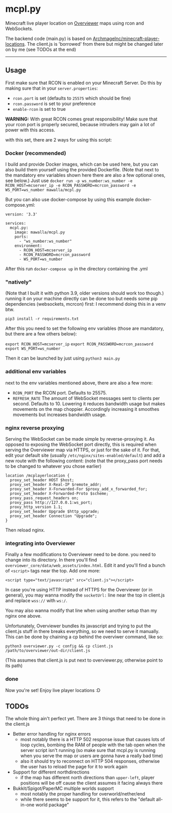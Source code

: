 # mcpl.py
Minecraft live player location on [Overviewer](https://overviewer.org/) maps using rcon and WebSockets.

The backend code (main.py) is based on [ArchmageInc/minecraft-player-locations](https://github.com/ArchmageInc/minecraft-player-locations). The client.js is 'borrowed' from there but might be changed later on by me (see TODOs at the end)

-------------
## Usage

First make sure that RCON is enabled on your Minecraft Server.
Do this by making sure that in your `server.properties`:
  - `rcon.port` is set (defaults to `25575` which should be fine)
  - `rcon.password` is set to your preference
  - `enable-rcon` is set to true
  
**WARNING:** With great RCON comes great responsibility! Make sure that your rcon port is properly secured, because intruders may gain a lot of power with this access.

with this set, there are 2 ways for using this script:

### Docker (recommended)

I build and provide Docker images, which can be used here, but you can also build them yourself using the provided Dockerfile.
(Note that next to the mandatory env variables shown here there are also a few optional ones, see below.)
Just use `docker run -p ws_number:ws_number -e RCON_HOST=mcserver_ip -e RCON_PASSWORD=mcrcon_password -e WS_PORT=ws_number mawalla/mcpl.py`

But you can also use docker-compose by using this example docker-compose.yml:

```
version: '3.3'

services:
  mcpl.py:
    image: mawalla/mcpl.py
    ports:
      - "ws_number:ws_number"
    environment:
      - RCON_HOST=mcserver_ip
      - RCON_PASSWORD=mcrcon_password
      - WS_PORT=ws_number
```

After this run `docker-compose up` in the directory containing the .yml

### "natively"

(Note that I built it with python 3.9, older versions should work too though.)
running it on your machine directly can be done too but needs some pip dependencies (websockets, mcrcon) first:
I recommend doing this in a venv btw.

`pip3 install -r requirements.txt`

After this you need to set the following env variables (those are mandatory, but there are a few others below):

`export RCON_HOST=mcserver_ip`
`export RCON_PASSWORD=mcrcon_password`
`export WS_PORT=ws_number`

Then it can be launched by just using `python3 main.py`

### additional env variables
next to the env variables mentioned above, there are also a few more:
  - `RCON_PORT` the RCON port. Defaults to 25575.
  - `REFRESH_RATE` The amount of WebSocket messages sent to clients per second. Defaults to 10. Lowering it reduces bandwidth usage but makes movements on the map choppier. Accordingly increasing it smoothes movements but increases bandwidth usage.

### nginx reverse proxying

Serving the WebSocket can be made simple by reverse-proxying it.
As opposed to exposing the WebSocket port directly, this is required when serving the Overviewer map via HTTPS, or just for the sake of it. 
For that, edit your default site (usually `/etc/nginx/sites-enabled/default`) and add a new route with the following content:
(note that the proxy_pass port needs to be changed to whatever you chose earlier)

```
location /mcplayerlocation {
  proxy_set_header HOST $host;
  proxy_set_header X-Real-IP $remote_addr;
  proxy_set_header X-Forwarded-For $proxy_add_x_forwarded_for;
  proxy_set_header X-Forwarded-Proto $scheme;
  proxy_pass_request_headers on;
  proxy_pass http://127.0.0.1:ws_port;
  proxy_http_version 1.1;
  proxy_set_header Upgrade $http_upgrade;
  proxy_set_header Connection "Upgrade";
}
```

Then reload nginx.

### integrating into Overviewer

Finally a few modifications to Overviewer need to be done.
you need to change into its directory. 
In there you'll find `overviewer_core/data/web_assets/index.html`.
Edit it and you'll find a bunch of `<script>` tags near the top. Add one more:

`<script type="text/javascript" src="client.js"></script>`

In case you're using HTTP instead of HTTPS for the Overviewer (or in general), you may wanna modify the `socketUrl:` line near the top in client.js and replace `wss://` with `ws:/`.

You may also wanna modify that line when using another setup than my nginx one above.

Unfortunately, Overviewer bundles its javascript and trying to put the client.js stuff in there breaks everything, so we need to serve it manually.
This can be done by chaining a cp behind the overviwer command, like so:

`python3 overviewer.py -c config && cp client.js /path/to/overviewer/out-dir/client.js`

(This assumes that client.js is put next to overviewer.py, otherwise point to its path)

### done

Now you're set! Enjoy live player locations :D

## TODOs

The whole thing ain't perfect yet. There are 3 things that need to be done in the client.js
  - Better error handling for nginx errors
    - most notably there is a HTTP 502 response issue that causes lots of loop cycles, bombing the RAM of people with the tab open when the server script isn't running (so make sure that mcpl.py is running when you serve the map or users are gonna have a really bad time)
    - also it should try to reconnect on HTTP 504 responses, otherwise the user has to reload the page for it to work again
  - Support for different northdirections
    - if the map has different north directions than `upper-left`, player positions will be off cause the client assumes it facing always there
  - Bukkit/Spigot/PaperMC multiple worlds support
    - most notably the proper handling for overworld/nether/end
    - while there seems to be support for it, this refers to the "default all-in-one world package"
